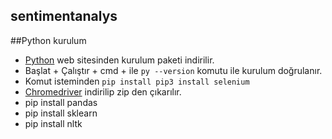 ## sentimentanalys

##Python kurulum
- [Python](https://www.python.org/) web sitesinden kurulum paketi indirilir.
- Başlat + Çalıştır + cmd + ile `py --version` komutu ile kurulum doğrulanır.
- Komut isteminden `pip install pip3 install selenium`
- [Chromedriver](https://chromedriver.storage.googleapis.com/index.html?path=2.35/) indirilip zip den çıkarılır.
- pip install pandas
- pip install sklearn
- pip install nltk

